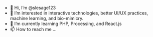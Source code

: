 - 👋 Hi, I’m @slesage123
- 👀 I’m interested in interactive technologies, better UI/UX practices, machine learning, and bio-mimicry. 
- 🌱 I’m currently learning PHP, Processing, and React.js
- 📫 How to reach me ...

<!---
slesage123/slesage123 is a ✨ special ✨ repository because its `README.md` (this file) appears on your GitHub profile.
You can click the Preview link to take a look at your changes.
--->
